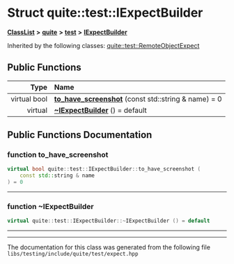 

# Struct quite::test::IExpectBuilder



[**ClassList**](annotated.md) **>** [**quite**](namespacequite.md) **>** [**test**](namespacequite_1_1test.md) **>** [**IExpectBuilder**](structquite_1_1test_1_1IExpectBuilder.md)










Inherited by the following classes: [quite::test::RemoteObjectExpect](classquite_1_1test_1_1RemoteObjectExpect.md)
































## Public Functions

| Type | Name |
| ---: | :--- |
| virtual bool | [**to\_have\_screenshot**](#function-to_have_screenshot) (const std::string & name) = 0<br> |
| virtual  | [**~IExpectBuilder**](#function-iexpectbuilder) () = default<br> |




























## Public Functions Documentation




### function to\_have\_screenshot 

```C++
virtual bool quite::test::IExpectBuilder::to_have_screenshot (
    const std::string & name
) = 0
```




<hr>



### function ~IExpectBuilder 

```C++
virtual quite::test::IExpectBuilder::~IExpectBuilder () = default
```




<hr>

------------------------------
The documentation for this class was generated from the following file `libs/testing/include/quite/test/expect.hpp`

